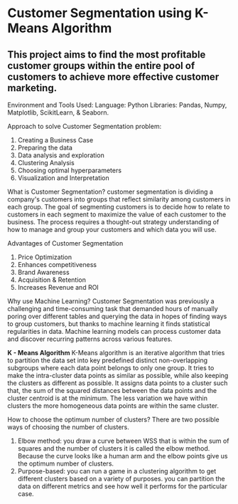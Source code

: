 # Customer Segmentation using K-Means Algorithm

## This project aims to find the most profitable customer groups within the entire pool of customers to achieve more effective customer marketing.

Environment and Tools Used:
Language: Python
Libraries: Pandas, Numpy, Matplotlib, ScikitLearn, & Seaborn.

Approach to solve Customer Segmentation problem:
  1. Creating a Business Case
  2. Preparing the data
  3. Data analysis and exploration
  4. Clustering Analysis
  5. Choosing optimal hyperparameters
  6. Visualization and Interpretation

What is Customer Segmentation?
  customer segmentation is dividing a company's customers into groups that reflect similarity among customers in each group. The goal of segmenting customers is to decide how to relate to customers in each segment to maximize the value of each customer to the business. The process requires a thought-out strategy understanding of how to manage and group your customers and which data you will use.

Advantages of Customer Segmentation
  1. Price Optimization
  2. Enhances competitiveness
  3. Brand Awareness
  4. Acquisition & Retention
  5. Increases Revenue and ROI

Why use Machine Learning?
  Customer Segmentation was previously a challenging and time-consuming task that demanded hours of manually poring over different tables and querying the data in hopes of finding ways to group customers, but thanks to machine learning it finds statistical regularities in data. Machine learning models can process customer data and discover recurring patterns across various features.

**K - Means Algorithm**
  K-Means algorithm is an iterative algorithm that tries to partition the data set into key predefined distinct non-overlapping subgroups where each data point belongs to only one group. It tries to make the intra-cluster data points as similar as possible, while also keeping the clusters as different as possible.
 It assigns data points to a cluster such that, the sum of the squared distances between the data points and the cluster centroid is at the minimum. The less variation we have within clusters the more homogeneous data points are within the same cluster.
 
How to choose the optimum number of clusters?
  There are two possible ways of choosing the number of clusters.
  1. Elbow method: you draw a curve between WSS that is within the sum of squares and the number of clusters it is called the elbow method. Because the curve looks like a human arm and the elbow points give us the optimum number of clusters.
  2. Purpose-based: you can run a game in a clustering algorithm to get different clusters based on a variety of purposes. you can partition the data on different metrics and see how well it performs for the particular case.





